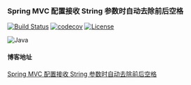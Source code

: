 ### Spring MVC 配置接收 String 参数时自动去除前后空格
[![Build Status](https://travis-ci.com/ghthou/spring-mvc-string-trim-samples.svg?branch=master)](https://travis-ci.com/ghthou/spring-mvc-string-trim-samples)
[![codecov](https://codecov.io/gh/ghthou/spring-mvc-string-trim-samples/branch/master/graph/badge.svg)](https://codecov.io/gh/ghthou/spring-mvc-string-trim-samples)
[![License](https://img.shields.io/github/license/ghthou/spring-mvc-string-trim-samples.svg)](https://github.com/ghthou/spring-mvc-string-trim-samples/blob/master/LICENSE)


![Java](https://img.shields.io/badge/java-1.8-blue.svg)
#### 博客地址
[Spring MVC 配置接收 String 参数时自动去除前后空格](https://ghthou.github.io/2018/10/04/Spring%20MVC%20%E9%85%8D%E7%BD%AE%E6%8E%A5%E6%94%B6%20String%20%E5%8F%82%E6%95%B0%E6%97%B6%E8%87%AA%E5%8A%A8%E5%8E%BB%E9%99%A4%E5%89%8D%E5%90%8E%E7%A9%BA%E6%A0%BC/)
